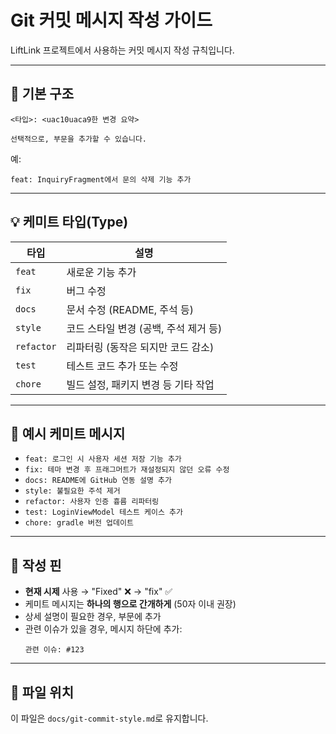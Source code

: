 # Git 커밋 메시지 작성 가이드

LiftLink 프로젝트에서 사용하는 커밋 메시지 작성 규칙입니다.

---

## 📌 기본 구조

```
<타입>: <uac10uaca9한 변경 요약>

선택적으로, 부문을 추가할 수 있습니다.
```

예:
```
feat: InquiryFragment에서 문의 삭제 기능 추가
```

---

## 💡 케미트 타입(Type)

| 타입       | 설명 |
|------------|------|
| `feat`     | 새로운 기능 추가 |
| `fix`      | 버그 수정 |
| `docs`     | 문서 수정 (README, 주석 등) |
| `style`    | 코드 스타일 변경 (공백, 주석 제거 등) |
| `refactor` | 리파터링 (동작은 되지만 코드 감소) |
| `test`     | 테스트 코드 추가 또는 수정 |
| `chore`    | 빌드 설정, 패키지 변경 등 기타 작업 |

---

## 📝 예시 케미트 메시지

- `feat: 로그인 시 사용자 세션 저장 기능 추가`
- `fix: 테마 변경 후 프래그머트가 재설정되지 않던 오류 수정`
- `docs: README에 GitHub 연동 설명 추가`
- `style: 불필요한 주석 제거`
- `refactor: 사용자 인증 흉름 리파터링`
- `test: LoginViewModel 테스트 케이스 추가`
- `chore: gradle 버전 업데이트`

---

## 🔑 작성 핀

- **현재 시제** 사용 → "Fixed" ❌ → "fix" ✅
- 케미트 메시지는 **하나의 행으로 간개하게** (50자 이내 권장)
- 상세 설명이 필요한 경우, 부문에 추가
- 관련 이슈가 있을 경우, 메시지 하단에 추가:
  ```
  관련 이슈: #123
  ```

---

## 📂 파일 위치

이 파일은 `docs/git-commit-style.md`로 유지합니다.

